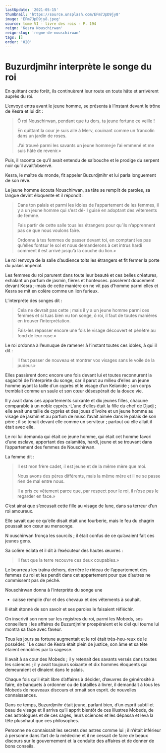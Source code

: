 ```yaml
---
lastUpdate: '2021-05-15'
thumbnail: 'https://source.unsplash.com/EFm7JpD9jy8'
image: 'EFm7JpD9jy8.jpeg'
source: tome VI - livre des rois - P. 194
reign: 'Kesra Nouschirwan'
reign-slug: 'regne-de-nouschirwan'
tags: []
order: '020'
---
```


# Buzurdjmihr interprète le songe du roi

En quittant cette forêt, ils continuèrent leur route en toute hâte et arrivèrent auprès du roi.

L’envoyé entra avant le jeune homme, se présenta à l’instant devant le trône de Kesra et lui dit :

> Ô roi Nouschirwan, pendant que tu dors, ta jeune fortune ce veille !
>
> En quittant la cour je suis allé à Merv, couinant comme un francolin dans un jardin de roses.
>
> J’ai trouvé parmi les savants un jeune homme;je l’ai emmené et me suis hâté de revenir.»

Puis, il raconta ce qu’il avait entendu de sa’bouche et le prodige du serpent noir qu’il avait’observé.

Kesra, le maître du monde, fit appeler Buzurdjmihr et lui parla longuement de son rêve.

Le jeune homme écouta Nouschirwan, sa tête se remplit de paroles, sa langue devint éloquente et il répondit :

> Dans ton palais et parmi les idoles de l’appartement de les femmes, il y a un jeune homme qui s’est dé- l guisé en adoptant des vêtements de femme.
>
> Fais partir de cette salle tous les étrangers pour qu’ils n’apprennent pas ce que nous voulons faire.
>
> Ordonne à tes femmes de passer devant toi, en comptant les pas qu’elles fontsur le sol et nous demanderons à cet intrus hardi comment il est arrivé jusqu’à la couche du lion.»

Le roi renvoya de la salle d’audience toits les étrangers et fit fermer la porte du palais impérial.

Les femmes du roi parurent dans toute leur beauté et ces belles créatures, exhalant un parfum de jasmin, fières et honteuses. passèrent doucement devant Kesra ;-mais de cette manière on ne vit pas d’homme parmi elles et Kesra se mit en colère comme un lion furieux.

L’interprète des songes dit :

> Cela ne devrait pas cette ; mais il y a un jeune homme parmi ces femmes et si tuas bien vu ton songe, ô roi, il faut de toutes manières en trouver l’interprétation.
>
> Fais-les repasser encore une fois le visage découvert et pénètre au fond de leur ruse.»

Le roi ordonna à l’eunuque de ramener à l’instant toutes ces idoles, à qui il dit :

> Il faut passer de nouveau et montrer vos visages sans le voile de la pudeur.»

Elles passèrent donc encore une fois devant lui et toutes reconnurent la sagacité de l’interprète du songe, car il parut au milieu d’elles un jeune homme ayant la taille d’un cyprès et le visage d’un Keïanide ; son corps tremblait comme un saule et son cœur désespérait de la douce vie.

Il y avait dans ces appartements soixante et dix jeunes filles, chacune comparable à un noble cyprès.-L’une d’elles était la fille du chef de Djadj ; elle avait une taille de cyprès et des joues d’ivoire et un jeune homme au visage de jasmin et au parfum de musc l’avait aimée dans le palais de son père ; il se tenait devant elle comme un serviteur ; partout où elle allait il était avec elle.

Le roi lui demanda qui était ce jeune homme, qui était cet homme favori d’une esclave, apportant des calamités, hardi, jeune et se trouvant dans l’appartement des femmes de Nouschirwan.

La femme dit :

> Il est mon frère cadet, il est jeune et de la même mère que moi.
>
> Nous avons des pères différents, mais la même mère et il ne se passe rien de mal entre nous.
>
> Il a pris ce vêtement parce que, par respect pour le roi, il n’ose pas le regarder en face.»

C’est ainsi que s’excusait cette fille au visage de lune, dans sa terreur d’un roi amoureux.

Elle savait que ce qu’elle disait était une fourberie, mais le feu du chagrin poussait son cœur au mensonge.

N ouschirwan fronça les sourcils ; il était confus de ce qu’avaient fait ces jeunes gens.

Sa colère éclata et il dit à l’exécuteur des hautes œuvres :

> Il faut que la terre recouvre ces deux coupables.»

Le bourreau les traîna dehors, derrière le rideau de l’appartement des femmes du roi et les pendit dans cet appartement pour que d’autres ne commissent pas de péché.

Nouschirwan donna à l’interprète du songe une

- caisse remplie d’or et des chevaux et des vêtements à souhait.

Il était étonné de son savoir et ses paroles le faisaient réfléchir.

On inscrivit son nom sur les registres du roi, parmi les Mobeds, ses conseillers ; les affaires de Buzurdjmihr prospéraient et le ciel qui tourne lui montra sa face avec faveur.

Tous les jours sa fortune augmentait et le roi était très-heu-reux de le posséder.
’ Le cœur de Kesra était plein de justice, son âme et sa tête étaient ennoblies par la sagesse.

Il avait à sa cour des Mobeds ; il y retenait des savants versés dans toutes les sciences ; il y avait toujours soixante et dix hommes éloquents qui demeuraient et dînaient dans le palais.

Chaque fois qu’il était libre d’affaires à décider, d’œuvres de générosité à faire, de banquets à ordonner ou de batailles à livrer, il demandait à tous les Mobeds de nouveaux discours et ornait son esprit. de nouvelles connaissances.

Dans ce temps, Buzurdjmihr était jeune, parlant bien, d’un esprit subtil et beau de visage et il arriva qu’il apprit bientôt de ces illustres Mobeds, de ces astrologues et de ces sages, leurs sciences et les dépassa et leva la tête plusnhaut que ces philosophes.

Personne ne connaissait les secrets des astres comme lui ; il n’était inférieur à personne dans l’art de la médecine et il ne cessait de faire de beaux discours sur le gouvernement et la conduite des affaires et de donner de bons conseils.
